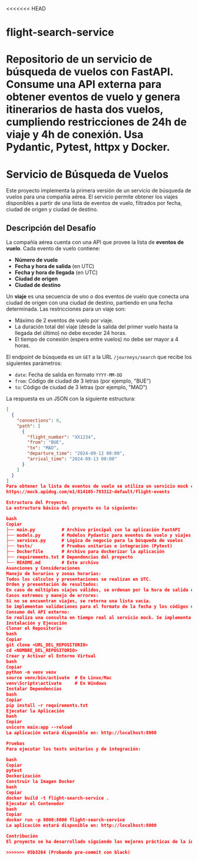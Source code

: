 <<<<<<< HEAD
# flight-search-service
Repositorio de un servicio de búsqueda de vuelos con FastAPI. Consume una API externa para obtener eventos de vuelo y genera itinerarios de hasta dos vuelos, cumpliendo restricciones de 24h de viaje y 4h de conexión. Usa Pydantic, Pytest, httpx y Docker.
=======
# Servicio de Búsqueda de Vuelos

Este proyecto implementa la primera versión de un servicio de búsqueda de vuelos para una compañía aérea. El servicio permite obtener los viajes disponibles a partir de una lista de eventos de vuelo, filtrados por fecha, ciudad de origen y ciudad de destino.

## Descripción del Desafío

La compañía aérea cuenta con una API que provee la lista de **eventos de vuelo**. Cada evento de vuelo contiene:
- **Número de vuelo**
- **Fecha y hora de salida** (en UTC)
- **Fecha y hora de llegada** (en UTC)
- **Ciudad de origen**
- **Ciudad de destino**

Un **viaje** es una secuencia de uno o dos eventos de vuelo que conecta una ciudad de origen con una ciudad de destino, partiendo en una fecha determinada. Las restricciones para un viaje son:
- Máximo de 2 eventos de vuelo por viaje.
- La duración total del viaje (desde la salida del primer vuelo hasta la llegada del último) no debe exceder 24 horas.
- El tiempo de conexión (espera entre vuelos) no debe ser mayor a 4 horas.

El endpoint de búsqueda es un `GET` a la URL `/journeys/search` que recibe los siguientes parámetros:
- `date`: Fecha de salida en formato `YYYY-MM-DD`
- `from`: Código de ciudad de 3 letras (por ejemplo, "BUE")
- `to`: Código de ciudad de 3 letras (por ejemplo, "MAD")

La respuesta es un JSON con la siguiente estructura:

```json
[
  {
    "connections": 0,
    "path": [
      {
        "flight_number": "XX1234",
        "from": "BUE",
        "to": "MAD",
        "departure_time": "2024-09-12 00:00",
        "arrival_time": "2024-09-13 00:00"
      }
    ]
  }
]
Para obtener la lista de eventos de vuelo se utiliza un servicio mock en:
https://mock.apidog.com/m1/814105-793312-default/flight-events

Estructura del Proyecto
La estructura básica del proyecto es la siguiente:

bash
Copiar
├── main.py          # Archivo principal con la aplicación FastAPI
├── models.py        # Modelos Pydantic para eventos de vuelo y viajes
├── services.py      # Lógica de negocio para la búsqueda de vuelos
├── tests/           # Pruebas unitarias e integración (Pytest)
├── Dockerfile       # Archivo para dockerizar la aplicación
├── requirements.txt # Dependencias del proyecto
└── README.md        # Este archivo
Asunciones y Consideraciones
Manejo de horarios y zonas horarias:
Todos los cálculos y presentaciones se realizan en UTC.
Orden y presentación de resultados:
En caso de múltiples viajes válidos, se ordenan por la hora de salida del primer vuelo en orden ascendente.
Casos extremos y manejo de errores:
Si no se encuentran viajes, se retorna una lista vacía.
Se implementan validaciones para el formato de la fecha y los códigos de ciudad (deben tener 3 letras). En caso de error, se retorna un mensaje descriptivo (por ejemplo, error 422 de FastAPI).
Consumo del API externo:
Se realiza una consulta en tiempo real al servicio mock. Se implementa un mecanismo básico de reintentos en caso de error o falta de respuesta.
Instalación y Ejecución
Clonar el Repositorio
bash
Copiar
git clone <URL_DEL_REPOSITORIO>
cd <NOMBRE_DEL_REPOSITORIO>
Crear y Activar el Entorno Virtual
bash
Copiar
python -m venv venv
source venv/bin/activate  # En Linux/Mac
venv\Scripts\activate     # En Windows
Instalar Dependencias
bash
Copiar
pip install -r requirements.txt
Ejecutar la Aplicación
bash
Copiar
uvicorn main:app --reload
La aplicación estará disponible en: http://localhost:8000

Pruebas
Para ejecutar los tests unitarios y de integración:

bash
Copiar
pytest
Dockerización
Construir la Imagen Docker
bash
Copiar
docker build -t flight-search-service .
Ejecutar el Contenedor
bash
Copiar
docker run -p 8000:8000 flight-search-service
La aplicación estará disponible en: http://localhost:8000

Contribución
El proyecto se ha desarrollado siguiendo las mejores prácticas de la industria. Se agradecen contribuciones, sugerencias y mejoras.

>>>>>>> 05b3264 (Probando pre-commit con black)

